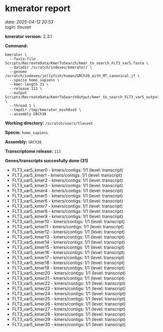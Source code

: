 # kmerator report
*date: 2025-04-12 20:53*  
*login: tlouvet*

**kmerator version:** 2.3.1

**Command:**

```
kmerator \
  --fasta-file Scripts/RecreateData/KmerToSearch/kmer_to_search_FLT3_var5.fasta \
  --datadir /scratch/indexes/kmerator/ \
  --genome /scratch/indexes/jellyfish/human/GRCh38_with_MT_canonical.jf \
  --specie homo_sapiens \
  --kmer-length 31 \
  --release 113 \
  --output Scripts/RecreateData/KmerToSearchOutput/kmer_to_search_FLT3_var5_output \
  --thread 1 \
  --tmpdir /tmp/kmerator_msvh0zo5 \
  --assembly GRCh38
```

**Working directory:** `/scratch/users/tlouvet`

**Specie:** `homo_sapiens`

**Assembly:** `GRCh38`

**Transcriptome release:** `113`

**Genes/transcripts succesfully done (31)**

- FLT3_var5_kmer0 - kmers/contigs: 1/1 (level: transcript)
- FLT3_var5_kmer1 - kmers/contigs: 1/1 (level: transcript)
- FLT3_var5_kmer2 - kmers/contigs: 1/1 (level: transcript)
- FLT3_var5_kmer3 - kmers/contigs: 1/1 (level: transcript)
- FLT3_var5_kmer4 - kmers/contigs: 1/1 (level: transcript)
- FLT3_var5_kmer5 - kmers/contigs: 1/1 (level: transcript)
- FLT3_var5_kmer6 - kmers/contigs: 1/1 (level: transcript)
- FLT3_var5_kmer7 - kmers/contigs: 1/1 (level: transcript)
- FLT3_var5_kmer8 - kmers/contigs: 1/1 (level: transcript)
- FLT3_var5_kmer9 - kmers/contigs: 1/1 (level: transcript)
- FLT3_var5_kmer10 - kmers/contigs: 1/1 (level: transcript)
- FLT3_var5_kmer11 - kmers/contigs: 1/1 (level: transcript)
- FLT3_var5_kmer12 - kmers/contigs: 1/1 (level: transcript)
- FLT3_var5_kmer13 - kmers/contigs: 1/1 (level: transcript)
- FLT3_var5_kmer14 - kmers/contigs: 1/1 (level: transcript)
- FLT3_var5_kmer15 - kmers/contigs: 1/1 (level: transcript)
- FLT3_var5_kmer16 - kmers/contigs: 1/1 (level: transcript)
- FLT3_var5_kmer17 - kmers/contigs: 1/1 (level: transcript)
- FLT3_var5_kmer18 - kmers/contigs: 1/1 (level: transcript)
- FLT3_var5_kmer19 - kmers/contigs: 1/1 (level: transcript)
- FLT3_var5_kmer20 - kmers/contigs: 1/1 (level: transcript)
- FLT3_var5_kmer21 - kmers/contigs: 1/1 (level: transcript)
- FLT3_var5_kmer22 - kmers/contigs: 1/1 (level: transcript)
- FLT3_var5_kmer23 - kmers/contigs: 1/1 (level: transcript)
- FLT3_var5_kmer24 - kmers/contigs: 1/1 (level: transcript)
- FLT3_var5_kmer25 - kmers/contigs: 1/1 (level: transcript)
- FLT3_var5_kmer26 - kmers/contigs: 1/1 (level: transcript)
- FLT3_var5_kmer27 - kmers/contigs: 1/1 (level: transcript)
- FLT3_var5_kmer28 - kmers/contigs: 1/1 (level: transcript)
- FLT3_var5_kmer29 - kmers/contigs: 1/1 (level: transcript)
- FLT3_var5_kmer30 - kmers/contigs: 1/1 (level: transcript)
